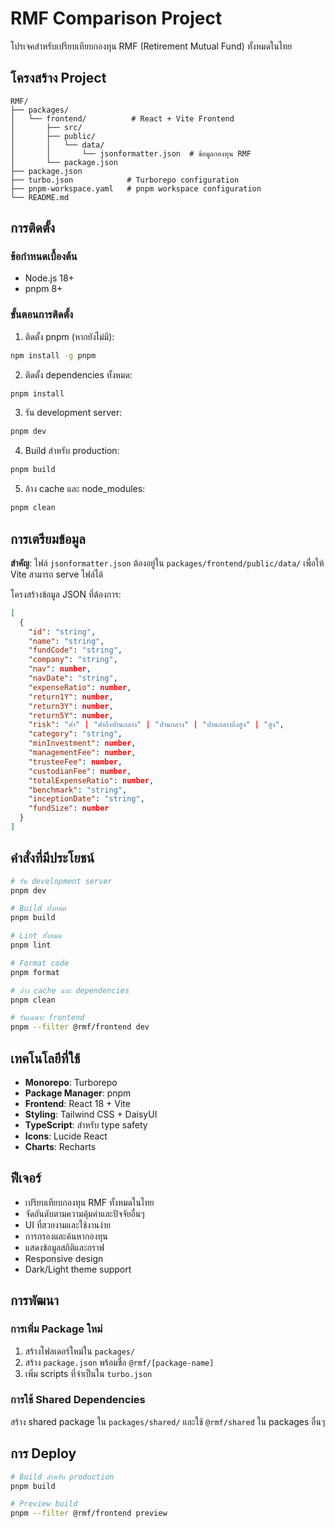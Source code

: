 # RMF Comparison Project

โปรเจคสำหรับเปรียบเทียบกองทุน RMF (Retirement Mutual Fund) ทั้งหมดในไทย

## โครงสร้าง Project

```
RMF/
├── packages/
│   └── frontend/          # React + Vite Frontend
│       ├── src/
│       ├── public/
│       │   └── data/
│       │       └── jsonformatter.json  # ข้อมูลกองทุน RMF
│       └── package.json
├── package.json
├── turbo.json            # Turborepo configuration
├── pnpm-workspace.yaml   # pnpm workspace configuration
└── README.md
```

## การติดตั้ง

### ข้อกำหนดเบื้องต้น

- Node.js 18+
- pnpm 8+

### ขั้นตอนการติดตั้ง

1. ติดตั้ง pnpm (หากยังไม่มี):

```bash
npm install -g pnpm
```

2. ติดตั้ง dependencies ทั้งหมด:

```bash
pnpm install
```

3. รัน development server:

```bash
pnpm dev
```

4. Build สำหรับ production:

```bash
pnpm build
```

5. ล้าง cache และ node_modules:

```bash
pnpm clean
```

## การเตรียมข้อมูล

**สำคัญ**: ไฟล์ `jsonformatter.json` ต้องอยู่ใน `packages/frontend/public/data/` เพื่อให้ Vite สามารถ serve ไฟล์ได้

โครงสร้างข้อมูล JSON ที่ต้องการ:

```json
[
  {
    "id": "string",
    "name": "string",
    "fundCode": "string",
    "company": "string",
    "nav": number,
    "navDate": "string",
    "expenseRatio": number,
    "return1Y": number,
    "return3Y": number,
    "return5Y": number,
    "risk": "ต่ำ" | "ต่ำถึงปานกลาง" | "ปานกลาง" | "ปานกลางถึงสูง" | "สูง",
    "category": "string",
    "minInvestment": number,
    "managementFee": number,
    "trusteeFee": number,
    "custodianFee": number,
    "totalExpenseRatio": number,
    "benchmark": "string",
    "inceptionDate": "string",
    "fundSize": number
  }
]
```

## คำสั่งที่มีประโยชน์

```bash
# รัน development server
pnpm dev

# Build ทั้งหมด
pnpm build

# Lint ทั้งหมด
pnpm lint

# Format code
pnpm format

# ล้าง cache และ dependencies
pnpm clean

# รันเฉพาะ frontend
pnpm --filter @rmf/frontend dev
```

## เทคโนโลยีที่ใช้

- **Monorepo**: Turborepo
- **Package Manager**: pnpm
- **Frontend**: React 18 + Vite
- **Styling**: Tailwind CSS + DaisyUI
- **TypeScript**: สำหรับ type safety
- **Icons**: Lucide React
- **Charts**: Recharts

## ฟีเจอร์

- เปรียบเทียบกองทุน RMF ทั้งหมดในไทย
- จัดอันดับตามความคุ้มค่าและปัจจัยอื่นๆ
- UI ที่สวยงามและใช้งานง่าย
- การกรองและค้นหากองทุน
- แสดงข้อมูลสถิติและกราฟ
- Responsive design
- Dark/Light theme support

## การพัฒนา

### การเพิ่ม Package ใหม่

1. สร้างโฟลเดอร์ใหม่ใน `packages/`
2. สร้าง `package.json` พร้อมชื่อ `@rmf/[package-name]`
3. เพิ่ม scripts ที่จำเป็นใน `turbo.json`

### การใช้ Shared Dependencies

สร้าง shared package ใน `packages/shared/` และใช้ `@rmf/shared` ใน packages อื่นๆ

## การ Deploy

```bash
# Build สำหรับ production
pnpm build

# Preview build
pnpm --filter @rmf/frontend preview
```
